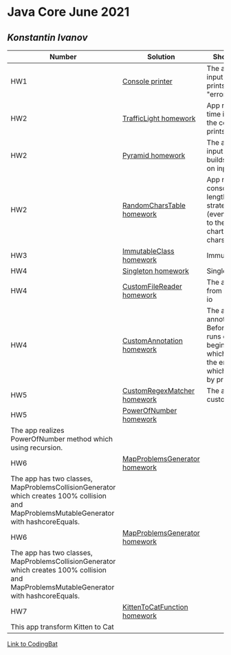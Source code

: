 # Java Core June 2021

## *Konstantin Ivanov*

| Number | Solution  | Short description
| --- | --- | --- |
| HW1 | [Console printer](https://github.com/NikolaevArtem/Java_Core_June_2021/blob/feature/konstantinIvanov/src/main/java/homework_1/Main.java) | The app that reads input arguments and prints them, until "error" argument |
| HW2 | [TrafficLight homework](https://github.com/NikolaevArtem/Java_Core_June_2021/blob/feature/konstantinIvanov/src/main/java/homework_2/traffic_light/Main.java) | App reads current time in seconds from the console and prints the traffic light  |
| HW2 | [Pyramid homework](https://github.com/NikolaevArtem/Java_Core_June_2021/blob/feature/konstantinIvanov/src/main/java/homework_2/pyramid_printer/Main.java) | The app that reads input argument and builds pyramid base on input value  |
| HW2 | [RandomCharsTable homework](https://github.com/NikolaevArtem/Java_Core_June_2021/blob/feature/konstantinIvanov/src/main/java/homework_2/random_chars_table/Main.java) | App reads from the console width and length of the chart, strategy keyword (even or odd). Prints to the console the chart of random chars from A to Z  |
| HW3 | [ImmutableClass homework](https://github.com/NikolaevArtem/Java_Core_June_2021/blob/feature/konstantinIvanov/src/main/java/homework_3/ImmutableClass.java) | Immutable class |
| HW4 | [Singleton homework](https://github.com/NikolaevArtem/Java_Core_June_2021/blob/feature/konstantinIvanov/src/main/java/homework_4/Singleton/MySingleton.java) | Singleton |
| HW4 | [CustomFileReader homework](https://github.com/NikolaevArtem/Java_Core_June_2021/blob/feature/konstantinIvanov/src/main/java/homework_4/custom_file_reader/CustomFileReader.java) | The app that reads from a file using nio io |
| HW4 | [CustomAnnotation homework](https://github.com/NikolaevArtem/Java_Core_June_2021/blob/feature/konstantinIvanov/src/main/java/homework_4/custom_annotation/test_annotation/Main.java) | The app has three annotation, BeforeSuite, which runs once at the beginning, AfterSuite, which runs once at the end, and Test which runs methods by priority |
| HW5 | [CustomRegexMatcher homework](https://github.com/NikolaevArtem/Java_Core_June_2021/blob/feature/konstantinIvanov/src/main/java/homework_5/customRegexMatcher/CustomRegexMatcher.java) | The app with customRegexMatcher |
| HW5 | [PowerOfNumber homework](https://github.com/NikolaevArtem/Java_Core_June_2021/blob/feature/konstantinIvanov/src/main/java/homework_5/powerOfNumber/PowerOfNumber.java) |
The app realizes PowerOfNumber method  which using recursion. |
| HW6 | [MapProblemsGenerator homework](https://github.com/NikolaevArtem/Java_Core_June_2021/blob/feature/konstantinIvanov/src/main/java/homework_6/MapProblemsCollisionGenerator.java) |
The app has two classes, MapProblemsCollisionGenerator which creates 100% collision and MapProblemsMutableGenerator with hashcoreEquals.|
| HW6 | [MapProblemsGenerator homework](https://github.com/NikolaevArtem/Java_Core_June_2021/blob/feature/konstantinIvanov/src/main/java/homework_6/MapProblemsCollisionGenerator.java) |
The app has two classes, MapProblemsCollisionGenerator which creates 100% collision and MapProblemsMutableGenerator with hashcoreEquals. |
| HW7 | [KittenToCatFunction homework](https://github.com/NikolaevArtem/Java_Core_June_2021/blob/feature/konstantinIvanov/src/main/java/homework_7/KittenToCat.java) |
This app transform Kitten to Cat |


[Link to CodingBat](https://codingbat.com/done?user=kostya-ivanov9623@mail.ru&tag=8599662828)
